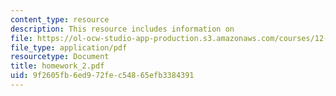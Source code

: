 ```yaml
---
content_type: resource
description: This resource includes information on
file: https://ol-ocw-studio-app-production.s3.amazonaws.com/courses/12-097-chemical-investigations-of-boston-harbor-january-iap-2006/9f2605fb6ed972fec54865efb3384391_homework_2.pdf
file_type: application/pdf
resourcetype: Document
title: homework_2.pdf
uid: 9f2605fb-6ed9-72fe-c548-65efb3384391
---
```

